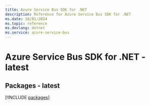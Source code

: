 ```yaml
---
title: Azure Service Bus SDK for .NET
description: Reference for Azure Service Bus SDK for .NET
ms.date: 10/01/2024
ms.topic: reference
ms.devlang: dotnet
ms.service: azure-service-bus
---
```

# Azure Service Bus SDK for .NET - latest
## Packages - latest
[!INCLUDE [packages](service-bus-index.md)]